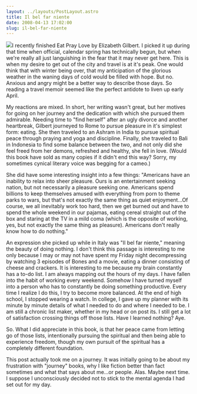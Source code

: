 ```yaml
---
layout: ../layouts/PostLayout.astro
title: Il bel far niente
date: 2008-04-13 17:02:00
slug: il-bel-far-niente
---
```


[![](http://www.elizabethgilbert.com/images/eatpraylove.jpg)](http://www.elizabethgilbert.com/images/eatpraylove.jpg)I recently finished Eat Pray Love by Elizabeth Gilbert. I picked it up during that time when official, calendar spring has technically begun, but when we're really all just languishing in the fear that it may never get here. This is when my desire to get out of the city and travel is at it's peak. One would think that with winter being over, that my anticipation of the glorious weather in the waning days of cold would be filled with hope. But no. Anxious and angry might be a better way to describe those days. So reading a travel memoir seemed like the perfect antidote to liven up early April.

My reactions are mixed. In short, her writing wasn't great, but her motives for going on her journey and the dedication with which she pursued them admirable. Needing time to "find herself" after an ugly divorce and another heartbreak, Gilbert journeyed to Rome to pursue pleasure in it's simplest form: eating. She then traveled to an Ashram in India to pursue spiritual peace through praying and yoga and discipline. Finally, she traveled to Bali in Indonesia to find some balance between the two, and not only did she feel freed from her demons, refreshed and healthy, she fell in love. (Would this book have sold as many copies if it didn't end this way? Sorry, my sometimes cynical literary voice was begging for a cameo.)

She did have some interesting insight into a few things: "Americans have an inability to relax into sheer pleasure. Ours is an entertainment seeking nation, but not necessarily a pleasure seeking one. Americans spend billions to keep themselves amused with everything from porn to theme parks to wars, but that's not exactly the same thing as quiet enjoyment...Of course, we all inevitably work too hard, then we get burned out and have to spend the whole weekend in our pajamas, eating cereal straight out of the box and staring at the TV in a mild coma (which is the opposite of working, yes, but not exactly the same thing as pleasure). Americans don't really know how to do nothing."

An expression she picked up while in Italy was "Il bel far niente," meaning the beauty of doing nothing. I don't think this passage is interesting to me only because I may or may not have spent my Friday night decompressing by watching 3 episodes of Bones and a movie, eating a dinner consisting of cheese and crackers. It is interesting to me because my brain constantly has a to-do list. I am always mapping out the hours of my days. I have fallen into the habit of working every weekend. Somehow I have turned myself into a person who has to constantly be doing something productive. Every time I realize I do this, I try to become more balanced. At the end of high school, I stopped wearing a watch. In college, I gave up my planner with its minute by minute details of what I needed to do and where I needed to be. I am still a chronic list maker, whether in my head or on post its. I still get a lot of satisfaction crossing things off those lists. Have I learned nothing? Aye.

So. What I did appreciate in this book, is that her peace came from letting go of those lists, intentionally pursuing the spiritual and then being able to experience freedom, though my own pursuit of the spiritual has a completely different foundation.

This post actually took me on a journey. It was initially going to be about my frustration with "journey" books, why I like fiction better than fact sometimes and what that says about me...or people. Alas. Maybe next time. I suppose I unconsciously decided not to stick to the mental agenda I had set out for my day.
